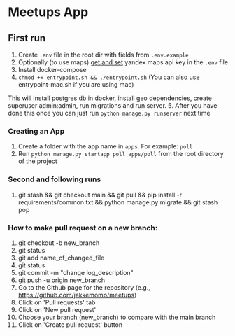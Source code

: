 # Meetups App

## First run
1. Create `.env` file in the root dir with fields from `.env.example`
2. Optionally (to use maps) [get and set](https://yandex.ru/dev/jsapi-v2-1/doc/ru/#get-api-key) yandex maps api key in the `.env` file
3. Install docker-compose
4. `chmod +x entrypoint.sh && ./entrypoint.sh` (You can also use entrypoint-mac.sh if you are using mac)

This will install postgres db in docker, install geo dependencies, create superuser admin:admin, run migrations and run server.
5. After you have done this once you can just run `python manage.py runserver` next time


### Creating an App
1. Create a folder with the app name in `apps`. For example: `poll`
2. Run `python manage.py startapp poll apps/poll` from the root directory of the project

### Second and following runs
1. git stash && git checkout main && git pull && pip install -r requirements/common.txt && python manage.py migrate && git stash pop

### How to make pull request on a new branch:
1. git checkout -b new_branch
2. git status
3. git add name_of_changed_file
4. git status
5. git commit -m "change log_description"
6. git push -u origin new_branch
7. Go to the Github page for the repository (e.g., https://github.com/jakkemomo/meetups)
8. Click on 'Pull requests' tab
9. Click on 'New pull request'
10. Choose your branch (new_branch) to compare with the main branch
11. Click on 'Create pull request' button
